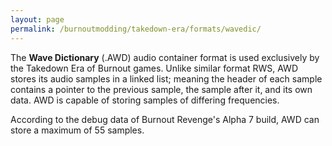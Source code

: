 ```yaml
---
layout: page
permalink: /burnoutmodding/takedown-era/formats/wavedic/
---
```


The **Wave Dictionary** (.AWD) audio container format is used exclusively by the Takedown Era of Burnout games. Unlike similar format RWS, AWD stores its audio samples in a linked list; meaning the header of each sample contains a pointer to the previous sample, the sample after it, and its own data. AWD is capable of storing samples of differing frequencies.

According to the debug data of Burnout Revenge's Alpha 7 build, AWD can store a maximum of 55 samples.